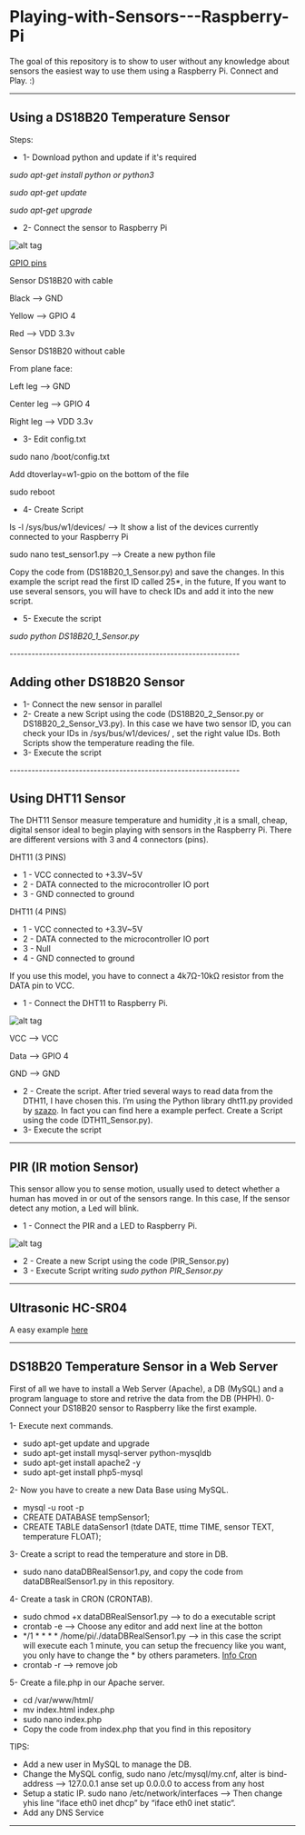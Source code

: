 # Playing-with-Sensors---Raspberry-Pi
The goal of this repository is to show to user without any knowledge about sensors the easiest way to use them using a Raspberry Pi. Connect and Play. :)

------------------------------------------------------
<h2>Using a DS18B20 Temperature Sensor</h2>
Steps:

- 1- Download python and update if it's required
<p><em>sudo apt-get install python or python3</em>
<p><em>sudo apt-get update</em>
<p><em>sudo apt-get upgrade</em>
<p>


- 2- Connect the sensor to Raspberry Pi

![alt tag](https://raw.github.com/rnieva/Playing-with-Sensors---Raspberry-Pi/master/scheme1_DS18B20.png)

[GPIO pins](https://www.raspberrypi.org/documentation/usage/gpio/images/a-and-b-gpio-numbers.png)
<p>Sensor DS18B20 with cable
<p>Black --> GND
<p>Yellow --> GPIO 4 
<p>Red --> VDD 3.3v
<p>
<p>Sensor DS18B20 without cable
<p>From plane face:
<p>Left leg --> GND
<p>Center leg --> GPIO 4 
<p>Right leg --> VDD 3.3v
<p>


- 3- Edit config.txt
<p>sudo nano /boot/config.txt
<p>Add dtoverlay=w1-gpio on the bottom of the file 
<p>sudo reboot
<p>


- 4- Create Script 
<p>ls -l /sys/bus/w1/devices/ --> It show a list of the devices currently connected to your Raspberry Pi
<p>sudo nano test_sensor1.py --> Create a new python file
<p>Copy the code from (DS18B20_1_Sensor.py) and save the changes. In this example the script read the first ID called 25*, in the future, If you want to use several sensors, you will have to check IDs and add it into the new script.
<p>

- 5- Execute the script
<p> <em>sudo python DS18B20_1_Sensor.py</em>
<p>
---------------------------------------------------------------
<h2>Adding other DS18B20 Sensor</h2>

- 1- Connect the new sensor in parallel
- 2- Create a new Script using the code (DS18B20_2_Sensor.py or DS18B20_2_Sensor_V3.py). In this case we have two sensor ID, you can check your IDs in /sys/bus/w1/devices/ , set the right value IDs. Both Scripts show the temperature reading the file.  
- 3- Execute the script

<p>
---------------------------------------------------------------
<h2>Using DHT11 Sensor</h2>

The DHT11 Sensor measure temperature and humidity ,it is a small, cheap, digital sensor ideal to begin playing with sensors in the Raspberry Pi. There are different versions with 3 and 4 connectors (pins).

DHT11 (3 PINS)
- 1 - VCC connected to +3.3V~5V
- 2 - DATA connected to the microcontroller IO port
- 3 - GND connected to ground

DHT11 (4 PINS)
- 1 - VCC connected to +3.3V~5V
- 2 - DATA connected to the microcontroller IO port
- 3 - Null
- 4 - GND connected to ground

If you use this model, you have to connect a 4k7Ω-10kΩ resistor from the DATA pin to VCC.

- 1 - Connect the DHT11 to Raspberry Pi.

![alt tag](https://raw.github.com/rnieva/Playing-with-Sensors---Raspberry-Pi/master/scheme1_DHT11.png)

<p>VCC --> VCC
<p>Data --> GPIO 4 
<p>GND --> GND

- 2 - Create the script.
 After tried several ways to read data from the DTH11, I have chosen this. I’m using the Python library dht11.py provided by [szazo](https://github.com/szazo/DHT11_Python/blob/master/dht11.py). In fact you can find here a example perfect.
 Create a Script using the code (DTH11_Sensor.py).
- 3- Execute the script

------------------------------------------------------------------

<h2>PIR (IR motion Sensor)</h2>
This sensor allow you to sense motion, usually used to detect whether a human has moved in or out of the sensors range.
In this case, If the sensor detect any motion, a Led will blink.

- 1 - Connect the PIR and a LED to Raspberry Pi.
<p>

![alt tag](https://raw.github.com/rnieva/Playing-with-Sensors---Raspberry-Pi/master/scheme_PIR_LED.png)

- 2 - Create a new Script using the code (PIR_Sensor.py)
- 3 - Execute Script writing <em>sudo python PIR_Sensor.py</em>

-------------------------------------------------------------------
<h2>Ultrasonic HC-SR04</h2>

A easy example  [here](https://github.com/rnieva/Ultrasonic-HC-SR04-Raspberry)

-------------------------------------------------------------------
<h2>DS18B20 Temperature Sensor in a Web Server</h2>

First of all we have to install a Web Server (Apache), a DB (MySQL) and a program language to store and retrive the data from the DB (PHPH).
0- Connect your DS18B20 sensor to Raspberry like the first example.

1- Execute next commands.
- sudo apt-get update and upgrade
- sudo apt-get install mysql-server python-mysqldb
- sudo apt-get install apache2 -y
- sudo apt-get install php5-mysql

2- Now you have to create a new Data Base using MySQL.
- mysql -u root -p
- CREATE DATABASE tempSensor1;
- CREATE TABLE dataSensor1 (tdate DATE, ttime TIME, sensor  TEXT, temperature FLOAT);

3- Create a script to read the temperature and store in DB.
- sudo nano dataDBRealSensor1.py, and copy the code from dataDBRealSensor1.py in this repository. 

4- Create a task in CRON (CRONTAB).
- sudo chmod +x dataDBRealSensor1.py --> to do a executable script
- crontab -e --> Choose any editor and add next line at the botton
- */1 * * * * /home/pi/./dataDBRealSensor1.py --> in this case the script will execute each 1 minute, you can setup the frecuency like you want, you only have to change the * by others parameters. [Info Cron](https://www.cyberciti.biz/faq/how-do-i-add-jobs-to-cron-under-linux-or-unix-oses/) 
- crontab -r --> remove job

5- Create a file.php in our Apache server.
- cd /var/www/html/
- mv index.html index.php
- sudo nano index.php
- Copy the code from index.php that you find in this repository

TIPS:
- Add a new user in MySQL to manage the DB.
- Change the MySQL config, sudo nano /etc/mysql/my.cnf, alter is bind-address --> 127.0.0.1 anse set up 0.0.0.0 to access from any host
- Setup a static IP. sudo nano /etc/network/interfaces --> Then change yhis line “iface eth0 inet dhcp” by “iface eth0 inet static“.
- Add any DNS Service

-------------------------------------------------------------------
